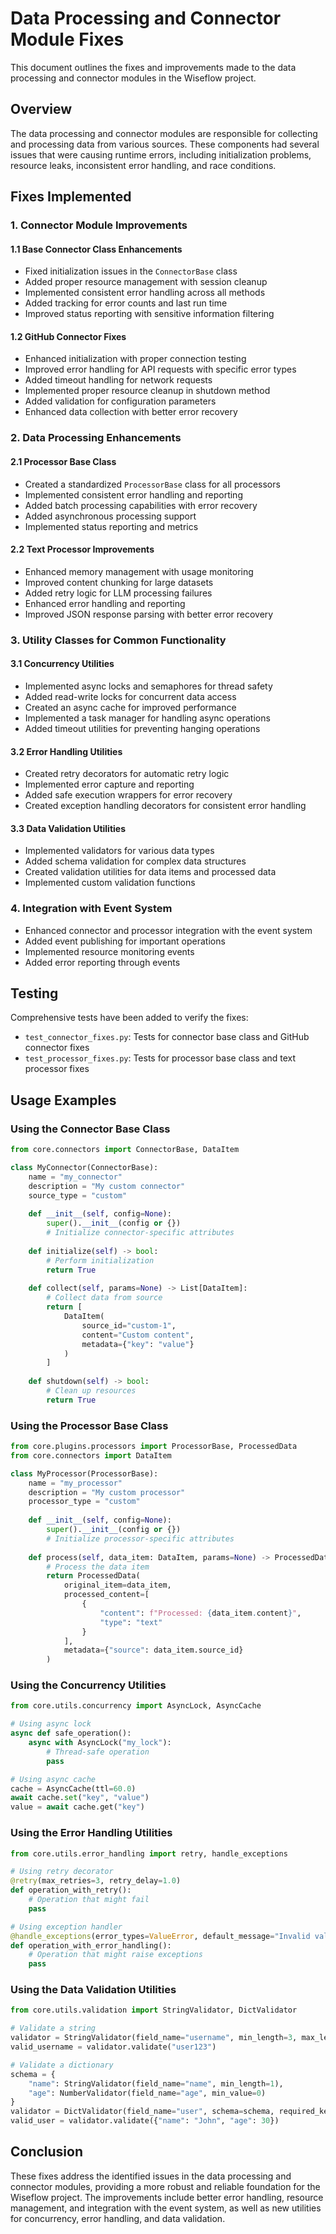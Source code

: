# Data Processing and Connector Module Fixes

This document outlines the fixes and improvements made to the data processing and connector modules in the Wiseflow project.

## Overview

The data processing and connector modules are responsible for collecting and processing data from various sources. These components had several issues that were causing runtime errors, including initialization problems, resource leaks, inconsistent error handling, and race conditions.

## Fixes Implemented

### 1. Connector Module Improvements

#### 1.1 Base Connector Class Enhancements
- Fixed initialization issues in the `ConnectorBase` class
- Added proper resource management with session cleanup
- Implemented consistent error handling across all methods
- Added tracking for error counts and last run time
- Improved status reporting with sensitive information filtering

#### 1.2 GitHub Connector Fixes
- Enhanced initialization with proper connection testing
- Improved error handling for API requests with specific error types
- Added timeout handling for network requests
- Implemented proper resource cleanup in shutdown method
- Added validation for configuration parameters
- Enhanced data collection with better error recovery

### 2. Data Processing Enhancements

#### 2.1 Processor Base Class
- Created a standardized `ProcessorBase` class for all processors
- Implemented consistent error handling and reporting
- Added batch processing capabilities with error recovery
- Added asynchronous processing support
- Implemented status reporting and metrics

#### 2.2 Text Processor Improvements
- Enhanced memory management with usage monitoring
- Improved content chunking for large datasets
- Added retry logic for LLM processing failures
- Enhanced error handling and reporting
- Improved JSON response parsing with better error recovery

### 3. Utility Classes for Common Functionality

#### 3.1 Concurrency Utilities
- Implemented async locks and semaphores for thread safety
- Added read-write locks for concurrent data access
- Created an async cache for improved performance
- Implemented a task manager for handling async operations
- Added timeout utilities for preventing hanging operations

#### 3.2 Error Handling Utilities
- Created retry decorators for automatic retry logic
- Implemented error capture and reporting
- Added safe execution wrappers for error recovery
- Created exception handling decorators for consistent error handling

#### 3.3 Data Validation Utilities
- Implemented validators for various data types
- Added schema validation for complex data structures
- Created validation utilities for data items and processed data
- Implemented custom validation functions

### 4. Integration with Event System

- Enhanced connector and processor integration with the event system
- Added event publishing for important operations
- Implemented resource monitoring events
- Added error reporting through events

## Testing

Comprehensive tests have been added to verify the fixes:

- `test_connector_fixes.py`: Tests for connector base class and GitHub connector fixes
- `test_processor_fixes.py`: Tests for processor base class and text processor fixes

## Usage Examples

### Using the Connector Base Class

```python
from core.connectors import ConnectorBase, DataItem

class MyConnector(ConnectorBase):
    name = "my_connector"
    description = "My custom connector"
    source_type = "custom"
    
    def __init__(self, config=None):
        super().__init__(config or {})
        # Initialize connector-specific attributes
    
    def initialize(self) -> bool:
        # Perform initialization
        return True
    
    def collect(self, params=None) -> List[DataItem]:
        # Collect data from source
        return [
            DataItem(
                source_id="custom-1",
                content="Custom content",
                metadata={"key": "value"}
            )
        ]
    
    def shutdown(self) -> bool:
        # Clean up resources
        return True
```

### Using the Processor Base Class

```python
from core.plugins.processors import ProcessorBase, ProcessedData
from core.connectors import DataItem

class MyProcessor(ProcessorBase):
    name = "my_processor"
    description = "My custom processor"
    processor_type = "custom"
    
    def __init__(self, config=None):
        super().__init__(config or {})
        # Initialize processor-specific attributes
    
    def process(self, data_item: DataItem, params=None) -> ProcessedData:
        # Process the data item
        return ProcessedData(
            original_item=data_item,
            processed_content=[
                {
                    "content": f"Processed: {data_item.content}",
                    "type": "text"
                }
            ],
            metadata={"source": data_item.source_id}
        )
```

### Using the Concurrency Utilities

```python
from core.utils.concurrency import AsyncLock, AsyncCache

# Using async lock
async def safe_operation():
    async with AsyncLock("my_lock"):
        # Thread-safe operation
        pass

# Using async cache
cache = AsyncCache(ttl=60.0)
await cache.set("key", "value")
value = await cache.get("key")
```

### Using the Error Handling Utilities

```python
from core.utils.error_handling import retry, handle_exceptions

# Using retry decorator
@retry(max_retries=3, retry_delay=1.0)
def operation_with_retry():
    # Operation that might fail
    pass

# Using exception handler
@handle_exceptions(error_types=ValueError, default_message="Invalid value")
def operation_with_error_handling():
    # Operation that might raise exceptions
    pass
```

### Using the Data Validation Utilities

```python
from core.utils.validation import StringValidator, DictValidator

# Validate a string
validator = StringValidator(field_name="username", min_length=3, max_length=20)
valid_username = validator.validate("user123")

# Validate a dictionary
schema = {
    "name": StringValidator(field_name="name", min_length=1),
    "age": NumberValidator(field_name="age", min_value=0)
}
validator = DictValidator(field_name="user", schema=schema, required_keys=["name"])
valid_user = validator.validate({"name": "John", "age": 30})
```

## Conclusion

These fixes address the identified issues in the data processing and connector modules, providing a more robust and reliable foundation for the Wiseflow project. The improvements include better error handling, resource management, and integration with the event system, as well as new utilities for concurrency, error handling, and data validation.

